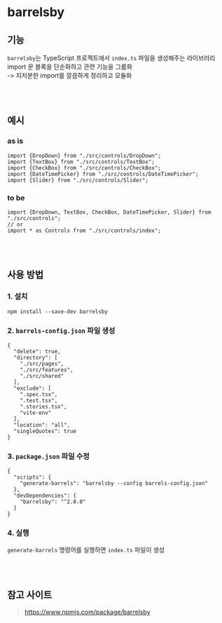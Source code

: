 # barrelsby

## 기능 

`barrelsby`는 TypeScript 프로젝트에서 `index.ts` 파일을 생성해주는 라이브러리  
import 문 블록을 단순화하고 관련 기능을 그룹화    
-> 지저분한 import를 깔끔하게 정리하고 모듈화

<br><br>

## 예시

### as is

```tsx
import {DropDown} from "./src/controls/DropDown";
import {TextBox} from "./src/controls/TextBox";
import {CheckBox} from "./src/controls/CheckBox";
import {DateTimePicker} from "./src/controls/DateTimePicker";
import {Slider} from "./src/controls/Slider";
```

### to be

```tsx
import {DropDown, TextBox, CheckBox, DateTimePicker, Slider} from "./src/controls";
// or
import * as Controls from "./src/controls/index";
```

<br><br>

## 사용 방법

### 1. 설치

```
npm install --save-dev barrelsby
```


### 2. `barrels-config.json` 파일 생성

```
{
  "delete": true,
  "directory": [
    "./src/pages",
    "./src/features",
    "./src/shared"
  ],
  "exclude": [
    ".spec.tsx",
    ".test.tsx",
    ".stories.tsx",
    "vite-env"
  ],
  "location": "all",
  "singleQuotes": true
}
```

### 3. `package.json` 파일 수정

```
{
  "scripts": {
    "generate-barrels": "barrelsby --config barrels-config.json"
  },
  "devDependencies": {
    "barrelsby": "^2.0.0"
  }
}
```

### 4. 실행

`generate-barrels` 명령어를 실행하면 `index.ts` 파일이 생성



<br><br>

## 참고 사이트

> https://www.npmjs.com/package/barrelsby
